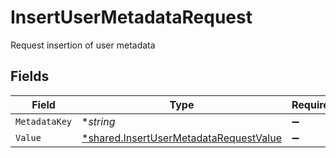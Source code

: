 # InsertUserMetadataRequest

Request insertion of user metadata


## Fields

| Field                                                                                           | Type                                                                                            | Required                                                                                        | Description                                                                                     |
| ----------------------------------------------------------------------------------------------- | ----------------------------------------------------------------------------------------------- | ----------------------------------------------------------------------------------------------- | ----------------------------------------------------------------------------------------------- |
| `MetadataKey`                                                                                   | **string*                                                                                       | :heavy_minus_sign:                                                                              | N/A                                                                                             |
| `Value`                                                                                         | [*shared.InsertUserMetadataRequestValue](../../models/shared/insertusermetadatarequestvalue.md) | :heavy_minus_sign:                                                                              | N/A                                                                                             |